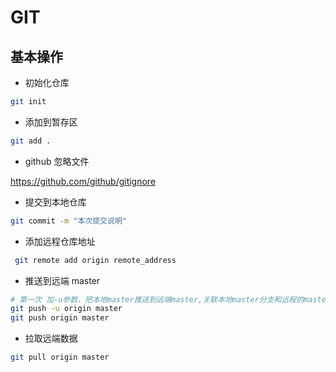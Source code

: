 # GIT

## 基本操作

* 初始化仓库 

```bash
git init
```

*  添加到暂存区

```bash
git add .
```

* github 忽略文件

https://github.com/github/gitignore

* 提交到本地仓库

```bash
git commit -m "本次提交说明"
```

* 添加远程仓库地址

```bash
 git remote add origin remote_address
```

* 推送到远端 master 

```bash
# 第一次 加-u参数，把本地master推送到远端master,关联本地master分支和远程的master，简化推送或拉取命令
git push -u origin master
git push origin master
```

* 拉取远端数据

```bash
git pull origin master
```



